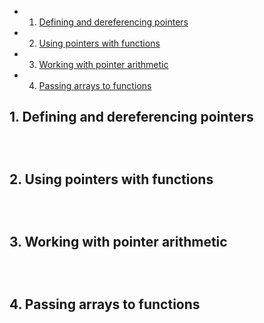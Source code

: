 <!-- vscode-markdown-toc -->
* 1. [Defining and dereferencing pointers](#Defininganddereferencingpointers)
* 2. [Using pointers with functions](#Usingpointerswithfunctions)
* 3. [Working with pointer arithmetic](#Workingwithpointerarithmetic)
* 4. [Passing arrays to functions](#Passingarraystofunctions)

<!-- vscode-markdown-toc-config
	numbering=true
	autoSave=true
	/vscode-markdown-toc-config -->
<!-- /vscode-markdown-toc -->

##  1. <a name='Defininganddereferencingpointers'></a>Defining and dereferencing pointers
``` c
```

``` c
```

``` c
```
##  2. <a name='Usingpointerswithfunctions'></a>Using pointers with functions
``` c
```

``` c
```

``` c
```
##  3. <a name='Workingwithpointerarithmetic'></a>Working with pointer arithmetic
``` c
```

``` c
```

``` c
```
##  4. <a name='Passingarraystofunctions'></a>Passing arrays to functions
``` c
```

``` c
```

``` c
```